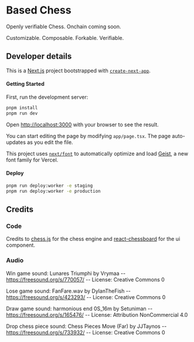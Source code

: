 # Based Chess

Openly verifiable Chess. Onchain coming soon.

Customizable. Composable. Forkable. Verifiable.

## Developer details

This is a [Next.js](https://nextjs.org) project bootstrapped with [`create-next-app`](https://nextjs.org/docs/app/api-reference/cli/create-next-app).

#### Getting Started

First, run the development server:

```bash
pnpm install
pnpm run dev
```

Open [http://localhost:3000](http://localhost:3000) with your browser to see the result.

You can start editing the page by modifying `app/page.tsx`. The page auto-updates as you edit the file.

This project uses [`next/font`](https://nextjs.org/docs/app/building-your-application/optimizing/fonts) to automatically optimize and load [Geist](https://vercel.com/font), a new font family for Vercel.


#### Deploy
```bash
pnpm run deploy:worker -e staging
pnpm run deploy:worker -e production
```
## Credits

### Code

Credits to <a href="https://github.com/jhlywa/chess.js" target="_blank" rel="noopener noreferrer">chess.js</a> for the chess engine and <a href="https://github.com/Clariity/react-chessboard">react-chessboard</a> for the ui component.</p>

### Audio

Win game sound:
Lunares Triumphi by Vrymaa -- https://freesound.org/s/770057/ -- License: Creative Commons 0

Lose game sound:
FanFare.wav by DylanTheFish -- https://freesound.org/s/423293/ -- License: Creative Commons 0

Draw game sound:
harmonious end 0S_16m by Setuniman -- https://freesound.org/s/165476/ -- License: Attribution NonCommercial 4.0

Drop chess piece sound:
Chess Pieces Move (Far) by JJTaynos -- https://freesound.org/s/733932/ -- License: Creative Commons 0

